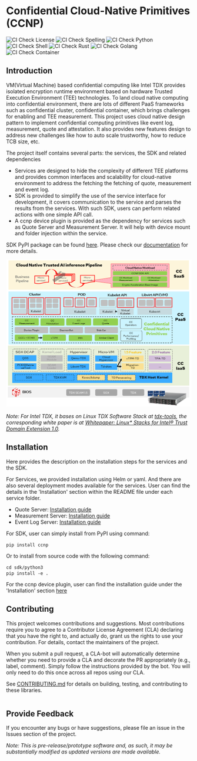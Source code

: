 # Confidential Cloud-Native Primitives (CCNP)

![CI Check License](https://github.com/intel/confidential-cloud-native-primitives/actions/workflows/pr-license-python.yaml/badge.svg)
![CI Check Spelling](https://github.com/intel/confidential-cloud-native-primitives/actions/workflows/pr-doclint.yaml/badge.svg)
![CI Check Python](https://github.com/intel/confidential-cloud-native-primitives/actions/workflows/pr-pylint.yaml/badge.svg)
![CI Check Shell](https://github.com/intel/confidential-cloud-native-primitives/actions/workflows/pr-shell-check.yaml/badge.svg)
![CI Check Rust](https://github.com/intel/confidential-cloud-native-primitives/actions/workflows/pr-check-rust.yaml/badge.svg)
![CI Check Golang](https://github.com/intel/confidential-cloud-native-primitives/actions/workflows/pr-golang-check.yaml/badge.svg)
![CI Check Container](https://github.com/intel/confidential-cloud-native-primitives/actions/workflows/pr-container-check.yaml/badge.svg)

## Introduction

VM(Virtual Machine) based confidential computing like Intel TDX provides isolated encryption runtime environment based on
hardware Trusted Execution Environment (TEE) technologies. To land cloud native computing into confidential environment,
there are lots of different PaaS frameworks such as confidential cluster, confidential container, which brings challenges
for enabling and TEE measurement.
This project uses cloud native design pattern to implement confidential computing primitives like event log, measurement,
quote and attestation. It also provides new features design to address new challenges like how to auto scale trustworthy,
how to reduce TCB size, etc.

The project itself contains several parts: the services, the SDK and related dependencies

- Services are designed to hide the complexity of different TEE platforms and provides common interfaces and scalability
for cloud-native environment to address the fetching the fetching of quote, measurement and event log.
- SDK is provided to simplify the use of the service interface for development, it covers communication to the service
and parses the results from the services. With such SDK, users can perform related actions with one simple API call.
- A ccnp device plugin is provided as the dependency for services such as Quote Server and Measurement Server. It will help with
device mount and folder injection within the service.

SDK PyPI package can be found [here](https://pypi.org/project/ccnp/). Please check our [documentation](https://intel.github.io/confidential-cloud-native-primitives/) for more details.

![](docs/ccnp_arch.png)

*Note: For Intel TDX, it bases on Linux TDX Software Stack at [tdx-tools](https://github.com/intel/tdx-tools), the corresponding white
paper is at [Whitepaper: Linux* Stacks for Intel® Trust Domain Extension 1.0](https://www.intel.com/content/www/us/en/content-details/779108/whitepaper-linux-stacks-for-intel-trust-domain-extension-1-0.html).*


## Installation

Here provides the description on the installation steps for the services and the SDK.

For Services, we provided installation using Helm or yaml. And there are also several deployment modes available for
the services. User can find the details in the 'Installation' section within the README file under each service folder.

- Quote Server: [Installation guide](service/quote-server/README.md)
- Measurement Server: [Installation guide](service/measurement-server/README.md)
- Event Log Server: [Installation guide](service/eventlog-server/README.md)

For SDK, user can simply install from PyPI using command:

```
pip install ccnp
```

Or to install from source code with the following command:

```
cd sdk/python3
pip install -e .
```

For the ccnp device plugin, user can find the installation guide under the 'Installation' section [here](device-plugin/ccnp-device-plugin/README.md)

## Contributing

This project welcomes contributions and suggestions. Most contributions require you to agree to a Contributor License Agreement (CLA) declaring that you have the right to, and actually do, grant us the rights to use your contribution. For details, contact the maintainers of the project.

When you submit a pull request, a CLA-bot will automatically determine whether you need to provide a CLA and decorate the PR appropriately (e.g., label, comment). Simply follow the instructions provided by the bot. You will only need to do this once across all repos using our CLA.

See [CONTRIBUTING.md](CONTRIBUTING.md) for details on building, testing, and contributing to these libraries.

<!-- readme: collaborators -start -->
<table>
</table>
<!-- readme: collaborators -end -->

## Provide Feedback

If you encounter any bugs or have suggestions, please file an issue in the Issues section of the project.


_Note: This is pre-release/prototype software and, as such, it may be substantially modified as updated versions are made available._
